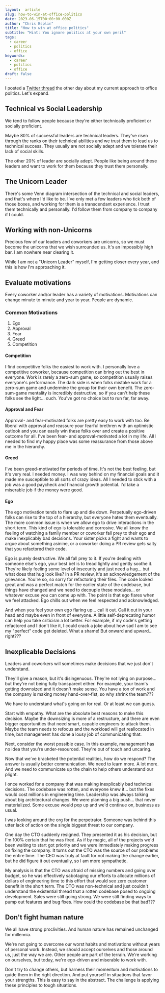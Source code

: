 ```yaml
---
layout:  article
slug: how-to-win-at-office-politics
date: 2023-06-15T00:00:00.000Z
author: "Chris Esplin"
title: "How to win at office politics"
subtitle: "Hint: You ignore politics at your own peril"
tags:
  - career
  - politics
  - office
keywords:
  - career
  - politics
  - office
draft: false
---
```


I posted a [Twitter thread](https://twitter.com/ChrisEsplin/status/1666899559740751873?s=20) the other day about my current approach to office politics. Let's expand.

## Technical vs Social Leadership

We tend to follow people because they're either technically proficient or socially proficient.

Maybe 80% of successful leaders are technical leaders. They've risen through the ranks on their technical abilities and we trust them to lead us to technical success. They usually are not socially adept and we tolerate their lack of social skills.

The other 20% of leader are socially adept. People like being around these leaders and want to work for them because they trust them personally.

## The Unicorn Leader

There's some Venn diagram intersection of the technical and social leaders, and that's where I'd like to be. I've only met a few leaders who tick both of those boxes, and working for them is a transcendant experience. I trust them technically and personally. I'd follow them from company to company if I could.

## Working with non-Unicorns

Precious few of our leaders and coworkers are unicorns, so we must become the unicorns that we wish surrounded us. It's an impossibly high bar. I am nowhere near clearing it. 

While I am not a "Unicorn Leader" myself, I'm getting closer every year, and this is how I'm approaching it.

## Evaluate motivations

Every coworker and/or leader has a variety of motivations. Motivations can change minute to minute and year to year. People are dynamic.

### Common Motivations

1. Ego
1. Approval
1. Fear
1. Greed
1. Competition

#### Competition

I find competitive folks the easiest to work with. I personally love a competitive coworker, because competition can bring out the best in everyone. Work is rarely a zero-sum game, so competition usually raises everyone's performance. The dark side is when folks mistake work for a zero-sum game and undermine the group for their own benefit. The zero-sum-game mentality is incredibly destructive, so if you can't help these folks see the light... ouch. You've got no choice but to run far, far away.

#### Approval and Fear

Approval- and fear-motivated folks are pretty easy to work with too. Be liberal with approval and reassure your fearful brethren with an optimistic outlook and you can easily win these folks over and create a positive outcome for all. I've been fear- and approval-motivated a lot in my life. All I needed to find my happy place was some reassurance from those above me in the hierarchy.

#### Greed

I've been greed-motivated for periods of time. It's not the best feeling, but it's very real. I needed money. I was way behind on my financial goals and it made me susceptible to all sorts of crazy ideas. All I needed to stick with a job was a good paycheck and financial growth potential. I'd take a miserable job if the money were good. 

#### Ego

The ego motivation tends to flare up and die down. Perpetually ego-driven folks can rise to the top of a hierarchy, but everyone hates them eventually. The more common issue is when we allow ego to drive interactions in the short term. This kind of ego is tolerable and corrosive. We all know the feeling of watching a family member or coworker fall prey to their ego and make inexplicably bad decisions. Your sister picks a fight and wants to argue about something asinine, or a coworker doing a PR review gets salty that you refactored their code.

Ego is purely destructive. We all fall prey to it. If you're dealing with someone else's ego, your best bet is to tread lightly and gently soothe it. They're likely feeling some level of insecurity and just need a hug... but what does that hug look like? In a PR review, it's an acknowledgement of the grievance. You're so, so sorry for refactoring their files. The code looked great and was a perfect match for the earlier state of the codebase, but things have changed and we need to decouple these modules... or whatever excuse you can come up with. The point is that ego flares when we feel attacked. Ego chills out when we feel respected and acknowledged.

And when you feel your own ego flaring up... call it out. Call it out in your head and maybe even in front of everyone. A little self-deprecating humor can help you take criticism a lot better. For example, if my code's getting refactored and I don't like it, I could crack a joke about how sad I am to see my "perfect" code get deleted. What a shame! But onward and upward... right???

## Inexplicable Decisions

Leaders and coworkers will sometimes make decisions that we just don't understand.

They'll give a reason, but it's disingenuous. They're not lying on purpose... but they're not being fully transparent either. For example, your team's getting downsized and it doesn't make sense. You have a ton of work and the company is making money hand-over-fist, so why shrink the team???

We have to understand what's going on for real. Or at least we can guess.

Start with empathy. What are the absolute best reasons to make this decision. Maybe the downsizing is more of a restructure, and there are even bigger opportunities that need smart, capable engineers to attack them. Maybe the team needs to refocus and the workload will get reallocated in time, but management has done a lousy job of communicating that.

Next, consider the worst possible case. In this example, management has no idea that you're under-resourced. They're out of touch and uncaring.

Now that we've bracketed the potential realities, how do we respond? The answer is usually better communication. We need to learn more. A lot more. And we need to communicate up the chain to help others understand our plight.

I once worked for a company that was making inexplicably bad technical decisions. The codebase was rotten, and everyone knew it... but the fixes would cost millions in engineering time. Leadership was always talking about big architectural changes. We were planning a big push... that never materialized. Some excuse would pop up and we'd continue on, business as usual.

I was looking around the org for the perpetrator. Someone was behind this utter lack of action on the single biggest threat to our company.

One day the CTO suddenly resigned. They presented it as his decision, but I'm 100% certain that he was fired. As if by magic, all of the projects we'd been waiting to start got priority and we were immediately making progress on fixing the company. It turns out the CTO was the source of our problems the entire time. The CEO was truly at fault for not making the change earlier, but he did figure it out eventually, so I am more sympathetic.

My analysis is that the CTO was afraid of missing numbers and going over budget, so he was effectively sabotaging our efforts to allocate millions of dollars of engineering time to this effort that would see zero customer benefit in the short term. The CTO was non-technical and just couldn't understand the existential thread that a rotten codebase posed to ongoing development. Sales were still going strong. We were still finding ways to pump out features and bug fixes. How could the codebase be that bad???

## Don't fight human nature

We all have strong proclivities. And human nature has remained unchanged for millennia.

We're not going to overcome our worst habits and motivations without years of personal work. Instead, we should accept ourselves and those around us, just the way we are. Other people are part of the terrain. We're working on ourselves, but today, we're ego-driven and miserable to work with.

Don't try to change others, but harness their momentum and motivations to guide them in the right direction. And put yourself in situations that favor your strengths. This is easy to say in the abstract. The challenge is applying these principles to tough situations.

